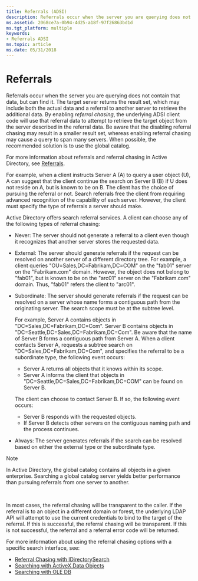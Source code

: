 ```yaml
---
title: Referrals (ADSI)
description: Referrals occur when the server you are querying does not contain that data, but can find it.
ms.assetid: 2068ce7a-0b94-4d25-a18f-97f26863bd1d
ms.tgt_platform: multiple
keywords:
- Referrals ADSI
ms.topic: article
ms.date: 05/31/2018
---
```


# Referrals

Referrals occur when the server you are querying does not contain that data, but can find it. The target server returns the result set, which may include both the actual data and a referral to another server to retrieve the additional data. By enabling *referral chasing*, the underlying ADSI client code will use that referral data to attempt to retrieve the target object from the server described in the referral data. Be aware that the disabling referral chasing may result in a smaller result set, whereas enabling referral chasing may cause a query to span many servers. When possible, the recommended solution is to use the global catalog.

For more information about referrals and referral chasing in Active Directory, see [Referrals](https://docs.microsoft.com/windows/desktop/AD/referrals).

For example, when a client instructs Server A (A) to query a user object (U), A can suggest that the client continue the search on Server B (B) if U does not reside on A, but is known to be on B. The client has the choice of pursuing the referral or not. Search referrals free the client from requiring advanced recognition of the capability of each server. However, the client must specify the type of referrals a server should make.

Active Directory offers search referral services. A client can choose any of the following types of referral chasing:

-   Never: The server should not generate a referral to a client even though it recognizes that another server stores the requested data.
-   External: The server should generate referrals if the request can be resolved on another server of a different directory tree. For example, a client queries "OU=Sales,DC=Fabrikam,DC=COM" on the "fab01" server on the "Fabrikam.com" domain. However, the object does not belong to "fab01", but is known to be on the "arc01" server on the "Fabrikam.com" domain. Thus, "fab01" refers the client to "arc01".
-   Subordinate: The server should generate referrals if the request can be resolved on a server whose name forms a contiguous path from the originating server. The search scope must be at the subtree level.

    For example, Server A contains objects in "DC=Sales,DC=Fabrikam,DC=Com". Server B contains objects in "DC=Seattle,DC=Sales,DC=Fabrikam,DC=Com". Be aware that the name of Server B forms a contiguous path from Server A. When a client contacts Server A, requests a subtree search on "DC=Sales,DC=Fabrikam,DC=Com", and specifies the referral to be a subordinate type, the following event occurs:

    -   Server A returns all objects that it knows within its scope.
    -   Server A informs the client that objects in "DC=Seattle,DC=Sales,DC=Fabrikam,DC=COM" can be found on Server B.

    The client can choose to contact Server B. If so, the following event occurs:

    -   Server B responds with the requested objects.
    -   If Server B detects other servers on the contiguous naming path and the process continues.

-   Always: The server generates referrals if the search can be resolved based on either the external type or the subordinate type.

> [!Note]  
> In Active Directory, the global catalog contains all objects in a given enterprise. Searching a global catalog server yields better performance than pursuing referrals from one server to another.

 

In most cases, the referral chasing will be transparent to the caller. If the referral is to an object in a different domain or forest, the underlying LDAP API will attempt to use the current credentials to bind to the target of the referral. If this is successful, the referral chasing will be transparent. If this is not successful, the referral and a referral error code will be returned.

For more information about using the referral chasing options with a specific search interface, see:

-   [Referral Chasing with IDirectorySearch](referral-chasing-with-idirectorysearch.md)
-   [Searching with ActiveX Data Objects](searching-with-activex-data-objects-ado.md)
-   [Searching with OLE DB](searching-with-ole-db.md)

 

 




